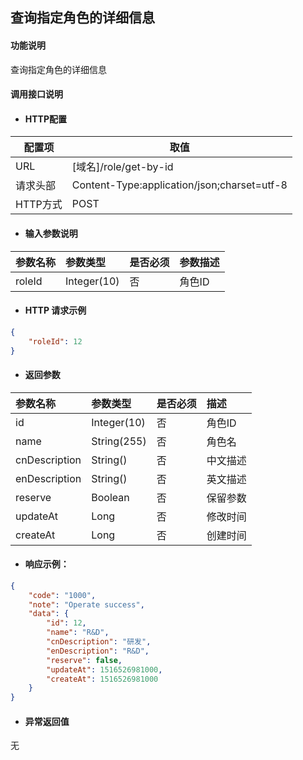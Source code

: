 ## 查询指定角色的详细信息

#### 功能说明

查询指定角色的详细信息

#### 调用接口说明

* #### HTTP配置

| 配置项 | 取值 |
| --- | --- |
| URL | \[域名\]/role/get-by-id|
| 请求头部 | Content-Type:application/json;charset=utf-8 |
| HTTP方式 | POST|

* #### 输入参数说明

| 参数名称 | 参数类型 | 是否必须 | 参数描述 |
| :--- | :--- | :--- | :--- |
|roleId|Integer\(10\) | 否 | 角色ID|


* #### HTTP 请求示例
```json
{
    "roleId": 12
}

 ```


* #### 返回参数

| 参数名称 | 参数类型 | 是否必须 | 描述 |
| :--- | :--- | :--- | :--- |
|id|Integer\(10\) | 否 | 角色ID|
|name |String\(255\) | 否 | 角色名|
| cnDescription|String\(\) | 否 | 中文描述|
| enDescription| String\(\)| 否 | 英文描述|
| reserve| Boolean | 否 | 保留参数 |
| updateAt| Long | 否 | 修改时间|
| createAt| Long | 否 | 创建时间|



* #### 响应示例：

```json
{
	"code": "1000",
	"note": "Operate success",
	"data": {
		"id": 12,
		"name": "R&D",
		"cnDescription": "研发",
		"enDescription": "R&D",
		"reserve": false,
		"updateAt": 1516526981000,
		"createAt": 1516526981000
	}
}

 ```

* #### 异常返回值

无



